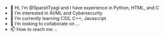 - 👋 Hi, I’m @SparshTyagi and I have experience in Python, HTML, and C
- 👀 I’m interested in AI/ML and Cybersecurity
- 🌱 I’m currently learning CSS, C++, Javascript
- 💞️ I’m looking to collaborate on ...
- 📫 How to reach me ...

<!---
SparshTyagi/SparshTyagi is a ✨ special ✨ repository because its `README.md` (this file) appears on your GitHub profile.
You can click the Preview link to take a look at your changes.
--->
